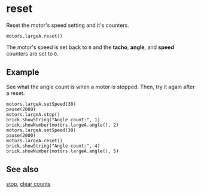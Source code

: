 # reset

Reset the motor's speed setting and it's counters.

```sig
motors.largeA.reset()
```

The motor's speed is set back to `0` and the **tacho**, **angle**, and **speed** counters are set to `0`.

## Example

See what the angle count is when a motor is stopped. Then, try it again after a reset.

```blocks
motors.largeA.setSpeed(30)
pause(2000)
motors.largeA.stop()
brick.showString("Angle count:", 1)
brick.showNumber(motors.largeA.angle(), 2)
motors.largeA.setSpeed(30)
pause(2000)
motors.largeA.reset()
brick.showString("Angle count:", 4)
brick.showNumber(motors.largeA.angle(), 5)
```

## See also

[stop](/reference/motors/motor/stop), [clear counts](/reference/motors/motor/clear-counts)